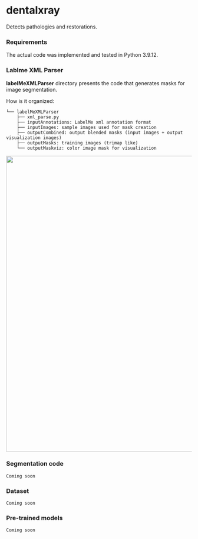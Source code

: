 # dentalxray
Detects pathologies and restorations.

### Requirements
The actual code was implemented and tested in Python 3.9.12.

### Lablme XML Parser
**labelMeXMLParser** directory presents the code that generates masks for image segmentation.

How is it organized:

	
~~~~
└── labelMeXMLParser
    ├── xml_parse.py
    ├── inputAnnotations: LabelMe xml annotation format
    ├── inputImages: sample images used for mask creation
    ├── outputCombined: output blended masks (input images + output visualization images)
    ├── outputMasks: training images (trimap like)
    └── outputMaskviz: color image mask for visualization
~~~~

<img src="https://user-images.githubusercontent.com/11092747/184506187-88298952-9d97-41a8-a12a-a03b99be0b3e.png" width="800">

### Segmentation code
`Coming soon`

### Dataset
<!-- The dataset used in this work with the corresponding ground truth data, as well as video sequences showing the results of our method, are publicly available at... -->
`Coming soon`

### Pre-trained models
`Coming soon`
